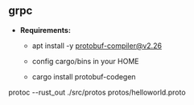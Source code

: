 ## grpc

- **Requirements:**

  - apt install -y protobuf-compiler@v2.26
   
  - config cargo/bins in your HOME

  - cargo install protobuf-codegen


protoc --rust_out ./src/protos protos/helloworld.proto